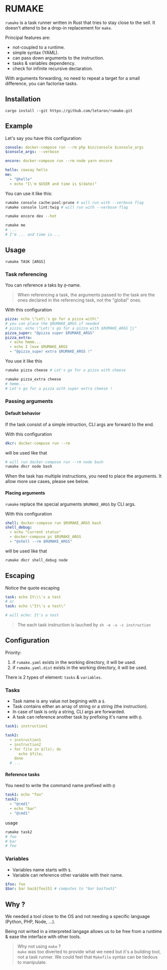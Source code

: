 # RUMAKE

`rumake` is a task runner written in Rust that tries to stay close to the sell. It doesn't attend to be a drop-in replacement for `make`.

Principal features are:
- not-coupled to a runtime.
- simple syntax (YAML).
- can pass down arguments to the instruction.
- tasks & variables dependency.
- check for infinite recursive declaration.

With arguments forwarding, no need to repeat a target for a small difference, you can factorise tasks.

## Installation

```shell
cargo install --git https://github.com/letaron/rumake.git
```

## Example

Let's say you have this configuration:
```yaml
console: docker-compose run --rm php bin/console $console_args
$console_args: --verbose

encore: docker-compose run --rm node yarn encore

hello: cowsay hello
me:
  - "@hello"
  - echo "I\'m $USER and time is $(date)"
```

You can use it like this:
```bash
rumake console cache:pool:prune # will run with --verbose flag
rumake console lint:twig # will run with --verbose flag

rumake encore dev --hot

rumake me
# ...
# I'm ... and time is ...
```

## Usage

`rumake TASK [ARGS]`

### Task referencing

You can reference a taks by `@`-name.

> When referencing a task, the arguments passed to the task are the ones declared in the referencing task, not the "global" ones.

With this configuration
```yaml
pizza: echo \"Let\'s go for a pizza with\"
# you can place the $RUMAKE_ARGS if needed
# pizza: echo \"Let\'s go for a pizza with $RUMAKE_ARGS 🍕\"
pizza_super: "@pizza super $RUMAKE_ARGS"
pizza_extra:
  - echo hmmm...
  - echo I love $RUMAKE_ARGS
  - "@pizza_super extra $RUMAKE_ARGS !"
```

You use it like this
```bash
rumake pizza cheese # Let's go for a pizza with cheese

rumake pizza_extra cheese
# hmmm...
# Let's go for a pizza with super extra cheese !
```

### Passing arguments

#### Default behavior

If the task consist of a simple intruction, CLI args are forward to the end.

With this configuration
```yaml
dkcr: docker-compose run --rm
```

will be used like that
```bash
# will run docker-compose run --rm node bash
rumake dkcr node bash
```

When the task has multiple instructions, you need to place the arguments. It allow more use cases, please see below.

#### Placing arguments

`rumake` replace the special arguments `$RUMAKE_ARGS` by CLI args.

With this configuration
```yaml
shell: docker-compose run $RUMAKE_ARGS bash 
shell_debug:
  - echo "Current status"
  - docker-compose ps $RUMAKE_ARGS
  - "@shell --rm $RUMAKE_ARGS"

```

will be used like that
```bash
rumake dkcr shell_debug node
```

## Escaping

Notice the quote escaping
```yaml
task: echo It\\\'s a test
# or
task: echo \"It\'s a test\"

# will echo: It's a test
```

> The each task instruction is lauched by `sh -e -u -c instruction`

## Configuration

Priority:
1. if `rumake.yaml` exists in the working directory, it will be used.
2. if `rumake.yaml.dist` exists in the working directory, it will be used.

There is 2 types of element: `tasks` & `variables`.

### Tasks

- Task name is any value not begining with a `$`.
- Task contains either an array of string or a string (the instruction).
- In case of task is only a string, CLI args are forwarded.
- A task can reference another task by prefixing it's name with `@`.

```yaml
task1: instruction1

task2:
  - instruction1
  - instruction2
  - for file in $(ls); do
      echo $file;
    done
  # ...
```

#### Reference tasks

You need to write the command name prefixed with `@`

```yaml
task1: echo "foo"
task2:
  - "@cmd1"
  - echo "bar"
  - "@cmd1"
```

usage
```bash
rumake task2
# foo
# bar
# foo
```

### Variables

 - Variables name starts with `$`.
 - Variable can reference other variable with their name.

```yaml
$foo: foo
$bar: bar baz${foo}51 # computes to "bar bazfoo51"
```

## Why ?

We needed a tool close to the OS and not needing a specific language (Python, PHP, Node, ...).

Being not writed in a interpreted langage allows us to be free from a runtime & ease the interface with other tools.

> Why not using `make` ? \
> `make` was too diverted to provide what we need but it's a building tool, not a task runner.
> We could feel that `Makefile` syntax can be tiedous to manipulate.

